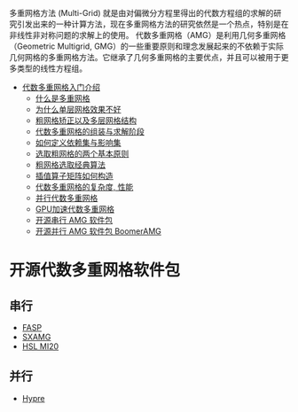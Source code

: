
多重网格方法 (Multi-Grid) 就是由对偏微分方程里得出的代数方程组的求解的研究引发出来的一种计算方法，现在多重网格方法的研究依然是一个热点，特别是在非线性非对称问题的求解上的使用。
代数多重网格（AMG）是利用几何多重网格（Geometric Multigrid, GMG）的一些重要原则和理念发展起来的不依赖于实际几何网格的多重网格方法。它继承了几何多重网格的主要优点，并且可以被用于更多类型的线性方程组。

* [代数多重网格入门介绍](https://www.youtube.com/playlist?list=PLSVM68VUM1eXHQEKh0WyYen2Jii_0EqCX)
  * [什么是多重网格](https://www.youtube.com/watch?v=R4eivWGy_Pg&index=1&list=PLSVM68VUM1eXHQEKh0WyYen2Jii_0EqCX)
  * [为什么单层网格效果不好](https://www.youtube.com/watch?v=_t3Vp5UTqrQ&list=PLSVM68VUM1eXHQEKh0WyYen2Jii_0EqCX&index=2)
  * [粗网格矫正以及多层网格结构](https://www.youtube.com/watch?v=YAaK9fizCZA&list=PLSVM68VUM1eXHQEKh0WyYen2Jii_0EqCX&index=3)
  * [代数多重网格的组装与求解阶段](https://www.youtube.com/watch?v=YviwqHZ65WA&list=PLSVM68VUM1eXHQEKh0WyYen2Jii_0EqCX&index=4)
  * [如何定义依赖集与影响集](https://www.youtube.com/watch?v=OppYZjVnf-4&list=PLSVM68VUM1eXHQEKh0WyYen2Jii_0EqCX&index=5)
  * [选取粗网格的两个基本原则](https://www.youtube.com/watch?v=yyQWwJqx7nU&list=PLSVM68VUM1eXHQEKh0WyYen2Jii_0EqCX&index=6)
  * [粗网格选取经典算法](https://www.youtube.com/watch?v=f_tYUxQ7ZuI&list=PLSVM68VUM1eXHQEKh0WyYen2Jii_0EqCX&index=7)
  * [插值算子矩阵如何构造](https://www.youtube.com/watch?v=sRUv7e8LyOo&list=PLSVM68VUM1eXHQEKh0WyYen2Jii_0EqCX&index=8)
  * [代数多重网格的复杂度, 性能](https://www.youtube.com/watch?v=3rgO4ggB0NU&index=9&list=PLSVM68VUM1eXHQEKh0WyYen2Jii_0EqCX)
  * [并行代数多重网格](https://www.youtube.com/watch?v=gwrdu_6KoZ0&index=10&list=PLSVM68VUM1eXHQEKh0WyYen2Jii_0EqCX)
  * [GPU加速代数多重网格](https://www.youtube.com/watch?v=evDlAd1ddnA&index=11&list=PLSVM68VUM1eXHQEKh0WyYen2Jii_0EqCX)
  * [开源串行 AMG 软件包](https://www.youtube.com/watch?v=FYth7D4Zwkk&list=PLSVM68VUM1eXHQEKh0WyYen2Jii_0EqCX&index=12)
  * [开源并行 AMG 软件包 BoomerAMG](https://www.youtube.com/watch?v=IV7pTshKE3Y&list=PLSVM68VUM1eXHQEKh0WyYen2Jii_0EqCX&index=13)



# 开源代数多重网格软件包

## 串行
* [FASP](http://fasp.sourceforge.net/)
* [SXAMG](https://github.com/huiscliu/sxamg)
* [HSL MI20](http://www.hsl.rl.ac.uk/catalogue/hsl_mi20.html)

## 并行
* [Hypre](https://computation.llnl.gov/projects/hypre-scalable-linear-solvers-multigrid-methods)
